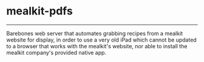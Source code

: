 # mealkit-pdfs
---

Barebones web server that automates grabbing recipes from a mealkit
website for display, in order to use a very old iPad which cannot be
updated to a browser that works with the mealkit's website,
nor able to install the mealkit company's provided native app.
